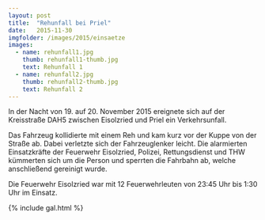 ```yaml
---
layout: post
title:  "Rehunfall bei Priel"
date:   2015-11-30
imgfolder: /images/2015/einsaetze
images:
  - name: rehunfall1.jpg
    thumb: rehunfall1-thumb.jpg
    text: Rehunfall 1
  - name: rehunfall2.jpg
    thumb: rehunfall2-thumb.jpg
    text: Rehunfall 2
---
```


In der Nacht von 19. auf 20. November 2015 ereignete sich auf der Kreisstraße DAH5 zwischen Eisolzried und Priel ein Verkehrsunfall.

Das Fahrzeug kollidierte mit einem Reh und kam kurz vor der Kuppe von der Straße ab. Dabei verletzte sich der Fahrzeuglenker leicht. Die alarmierten Einsatzkräfte der Feuerwehr Eisolzried, Polizei, Rettungsdienst und THW kümmerten sich um die Person und sperrten die Fahrbahn ab, welche anschließend gereinigt wurde.

Die Feuerwehr Eisolzried war mit 12 Feuerwehrleuten von 23:45 Uhr bis 1:30 Uhr im Einsatz.

{% include gal.html %}

